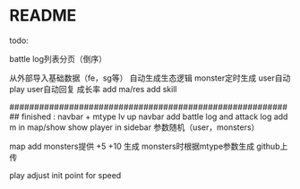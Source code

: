 # README

todo:

battle log列表分页（倒序）

从外部导入基础数据（fe，sg等）
自动生成生态逻辑
  monster定时生成
  user自动play
  user自动回复
成长率
add ma/res
add skill



##########################################################
finished :
navbar + mtype
lv up
navbar
add battle log and attack log
add m in map/show 
show player in sidebar
参数随机（user，monsters）

map add monsters提供 +5 +10
生成 monsters时根据mtype参数生成
github上传

play
adjust init point for speed


